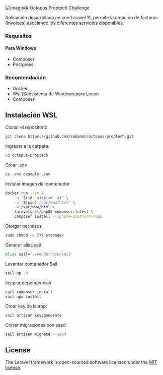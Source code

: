 ![image](https://github.com/sebamon/octopus-proptech/assets/2036101/76b26030-9969-4305-99b5-3a550831713c)## Octopus Proptech Challenge

Aplicación desarrollada en con Laravel 11, permite la creación de facturas (Invoices) asociando los diferentes servicios disponibles.

### Requisitos


#### Para Windows
- Composer
- Postgress

### Recomendación
- Docker
- Wsl (Subsistema de Windows para Linux)
- Composer

## Instalación WSL

Clonar el repositorio:
```bash
git clone https://github.com/sebamon/octopus-proptech.git
```
Ingresar a la carpeta:
```bash
cd octopus-proptech
```
Crear .env
```bash
cp .env.example .env
```

Instalar imagen del contenedor
```bash
docker run --rm \
    -u "$(id -u):$(id -g)" \
    -v "$(pwd):/var/www/html" \
    -w /var/www/html \
    laravelsail/php83-composer:latest \
    composer install --ignore-platform-reqs
```
Otorgar permisos
```bash
sudo chmod -R 777 storage/
```
Generar alias sail
```bash
alias sail='./vendor/bin/sail'
```

Levantar contenedor Sail
```bash
sail up -d
```
Instalar dependencias
```bash
sail composer install
sail npm install
```

Crear key de la app
```bash
sail artisan key:generate
```

Correr migraciones con seed
```bash
sail artisan migrate --seed
```



## License

The Laravel framework is open-sourced software licensed under the [MIT license](https://opensource.org/licenses/MIT).
